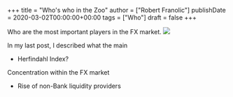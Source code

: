 +++
title = "Who's who in the Zoo"
author = ["Robert Franolic"]
publishDate = 2020-03-02T00:00:00+00:00
tags = ["Who"]
draft = false
+++

Who are the most important players in the FX market.
![](/ox-hugo/chart.png)

<!--more-->

In my last post, I described what the main

-   Herfindahl Index?

Concentration within the FX market

-   Rise of non-Bank liquidity providers